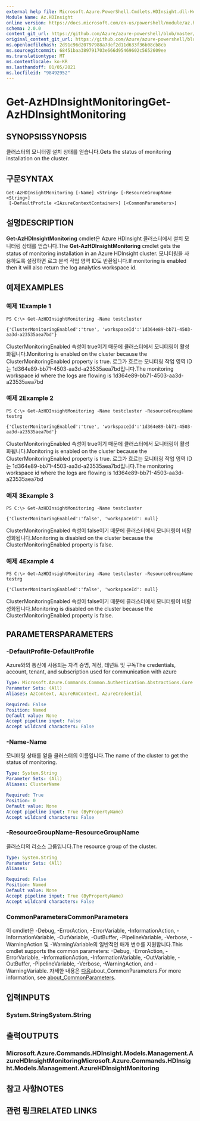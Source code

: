 ```yaml
---
external help file: Microsoft.Azure.PowerShell.Cmdlets.HDInsight.dll-Help.xml
Module Name: Az.HDInsight
online version: https://docs.microsoft.com/en-us/powershell/module/az.hdinsight/get-azhdinsightmonitoring
schema: 2.0.0
content_git_url: https://github.com/Azure/azure-powershell/blob/master/src/HDInsight/HDInsight/help/Get-AzHDInsightMonitoring.md
original_content_git_url: https://github.com/Azure/azure-powershell/blob/master/src/HDInsight/HDInsight/help/Get-AzHDInsightMonitoring.md
ms.openlocfilehash: 2d91c96d20797988a7def2d11d633f36b08cb8cb
ms.sourcegitcommit: 68451baa389791703e666d95469602c5652609ee
ms.translationtype: MT
ms.contentlocale: ko-KR
ms.lasthandoff: 01/05/2021
ms.locfileid: "98492952"
---
```

# <span data-ttu-id="08c57-101">Get-AzHDInsightMonitoring</span><span class="sxs-lookup"><span data-stu-id="08c57-101">Get-AzHDInsightMonitoring</span></span>

## <span data-ttu-id="08c57-102">SYNOPSIS</span><span class="sxs-lookup"><span data-stu-id="08c57-102">SYNOPSIS</span></span>
<span data-ttu-id="08c57-103">클러스터의 모니터링 설치 상태를 얻습니다.</span><span class="sxs-lookup"><span data-stu-id="08c57-103">Gets the status of monitoring installation on the cluster.</span></span>

## <span data-ttu-id="08c57-104">구문</span><span class="sxs-lookup"><span data-stu-id="08c57-104">SYNTAX</span></span>

```
Get-AzHDInsightMonitoring [-Name] <String> [-ResourceGroupName <String>]
 [-DefaultProfile <IAzureContextContainer>] [<CommonParameters>]
```

## <span data-ttu-id="08c57-105">설명</span><span class="sxs-lookup"><span data-stu-id="08c57-105">DESCRIPTION</span></span>
<span data-ttu-id="08c57-106">**Get-AzHDInsightMonitoring** cmdlet은 Azure HDInsight 클러스터에서 설치 모니터링 상태를 얻습니다.</span><span class="sxs-lookup"><span data-stu-id="08c57-106">The **Get-AzHDInsightMonitoring** cmdlet gets the status of monitoring installation in an Azure HDInsight cluster.</span></span> <span data-ttu-id="08c57-107">모니터링을 사용하도록 설정하면 로그 분석 작업 영역 ID도 반환됩니다.</span><span class="sxs-lookup"><span data-stu-id="08c57-107">If monitoring is enabled then it will also return the log analytics workspace id.</span></span>

## <span data-ttu-id="08c57-108">예제</span><span class="sxs-lookup"><span data-stu-id="08c57-108">EXAMPLES</span></span>

### <span data-ttu-id="08c57-109">예제 1</span><span class="sxs-lookup"><span data-stu-id="08c57-109">Example 1</span></span>
```
PS C:\> Get-AzHDInsightMonitoring -Name testcluster

{'ClusterMonitoringEnabled':'true', 'workspaceId':'1d364e89-bb71-4503-aa3d-a23535aea7bd'}
```

<span data-ttu-id="08c57-110">ClusterMonitoringEnabled 속성이 true이기 때문에 클러스터에서 모니터링이 활성화됩니다.</span><span class="sxs-lookup"><span data-stu-id="08c57-110">Monitoring is enabled on the cluster because the ClusterMonitoringEnabled property is true.</span></span> <span data-ttu-id="08c57-111">로그가 흐르는 모니터링 작업 영역 ID는 1d364e89-bb71-4503-aa3d-a23535aea7bd입니다.</span><span class="sxs-lookup"><span data-stu-id="08c57-111">The monitoring workspace id where the logs are flowing is 1d364e89-bb71-4503-aa3d-a23535aea7bd</span></span>

### <span data-ttu-id="08c57-112">예제 2</span><span class="sxs-lookup"><span data-stu-id="08c57-112">Example 2</span></span>
```
PS C:\> Get-AzHDInsightMonitoring -Name testcluster -ResourceGroupName testrg

{'ClusterMonitoringEnabled':'true', 'workspaceId':'1d364e89-bb71-4503-aa3d-a23535aea7bd'}
```

<span data-ttu-id="08c57-113">ClusterMonitoringEnabled 속성이 true이기 때문에 클러스터에서 모니터링이 활성화됩니다.</span><span class="sxs-lookup"><span data-stu-id="08c57-113">Monitoring is enabled on the cluster because the ClusterMonitoringEnabled property is true.</span></span> <span data-ttu-id="08c57-114">로그가 흐르는 모니터링 작업 영역 ID는 1d364e89-bb71-4503-aa3d-a23535aea7bd입니다.</span><span class="sxs-lookup"><span data-stu-id="08c57-114">The monitoring workspace id where the logs are flowing is 1d364e89-bb71-4503-aa3d-a23535aea7bd</span></span>

### <span data-ttu-id="08c57-115">예제 3</span><span class="sxs-lookup"><span data-stu-id="08c57-115">Example 3</span></span>
```
PS C:\> Get-AzHDInsightMonitoring -Name testcluster

{'ClusterMonitoringEnabled':'false', 'workspaceId': null}
```

<span data-ttu-id="08c57-116">ClusterMonitoringEnabled 속성이 false이기 때문에 클러스터에서 모니터링이 비활성화됩니다.</span><span class="sxs-lookup"><span data-stu-id="08c57-116">Monitoring is disabled on the cluster because the ClusterMonitoringEnabled property is false.</span></span>

### <span data-ttu-id="08c57-117">예제 4</span><span class="sxs-lookup"><span data-stu-id="08c57-117">Example 4</span></span>
```
PS C:\> Get-AzHDInsightMonitoring -Name testcluster -ResourceGroupName testrg

{'ClusterMonitoringEnabled':'false', 'workspaceId': null}
```

<span data-ttu-id="08c57-118">ClusterMonitoringEnabled 속성이 false이기 때문에 클러스터에서 모니터링이 비활성화됩니다.</span><span class="sxs-lookup"><span data-stu-id="08c57-118">Monitoring is disabled on the cluster because the ClusterMonitoringEnabled property is false.</span></span>

## <span data-ttu-id="08c57-119">PARAMETERS</span><span class="sxs-lookup"><span data-stu-id="08c57-119">PARAMETERS</span></span>

### <span data-ttu-id="08c57-120">-DefaultProfile</span><span class="sxs-lookup"><span data-stu-id="08c57-120">-DefaultProfile</span></span>
<span data-ttu-id="08c57-121">Azure와의 통신에 사용되는 자격 증명, 계정, 테넌트 및 구독</span><span class="sxs-lookup"><span data-stu-id="08c57-121">The credentials, account, tenant, and subscription used for communication with azure</span></span>

```yaml
Type: Microsoft.Azure.Commands.Common.Authentication.Abstractions.Core.IAzureContextContainer
Parameter Sets: (All)
Aliases: AzContext, AzureRmContext, AzureCredential

Required: False
Position: Named
Default value: None
Accept pipeline input: False
Accept wildcard characters: False
```

### <span data-ttu-id="08c57-122">-Name</span><span class="sxs-lookup"><span data-stu-id="08c57-122">-Name</span></span>
<span data-ttu-id="08c57-123">모니터링 상태를 얻을 클러스터의 이름입니다.</span><span class="sxs-lookup"><span data-stu-id="08c57-123">The name of the cluster to get the status of monitoring.</span></span>

```yaml
Type: System.String
Parameter Sets: (All)
Aliases: ClusterName

Required: True
Position: 0
Default value: None
Accept pipeline input: True (ByPropertyName)
Accept wildcard characters: False
```

### <span data-ttu-id="08c57-124">-ResourceGroupName</span><span class="sxs-lookup"><span data-stu-id="08c57-124">-ResourceGroupName</span></span>
<span data-ttu-id="08c57-125">클러스터의 리소스 그룹입니다.</span><span class="sxs-lookup"><span data-stu-id="08c57-125">The resource group of the cluster.</span></span>

```yaml
Type: System.String
Parameter Sets: (All)
Aliases:

Required: False
Position: Named
Default value: None
Accept pipeline input: True (ByPropertyName)
Accept wildcard characters: False
```

### <span data-ttu-id="08c57-126">CommonParameters</span><span class="sxs-lookup"><span data-stu-id="08c57-126">CommonParameters</span></span>
<span data-ttu-id="08c57-127">이 cmdlet은 -Debug, -ErrorAction, -ErrorVariable, -InformationAction, -InformationVariable, -OutVariable, -OutBuffer, -PipelineVariable, -Verbose, -WarningAction 및 -WarningVariable의 일반적인 매개 변수를 지원합니다.</span><span class="sxs-lookup"><span data-stu-id="08c57-127">This cmdlet supports the common parameters: -Debug, -ErrorAction, -ErrorVariable, -InformationAction, -InformationVariable, -OutVariable, -OutBuffer, -PipelineVariable, -Verbose, -WarningAction, and -WarningVariable.</span></span> <span data-ttu-id="08c57-128">자세한 내용은 [다음](http://go.microsoft.com/fwlink/?LinkID=113216)about_CommonParameters.</span><span class="sxs-lookup"><span data-stu-id="08c57-128">For more information, see [about_CommonParameters](http://go.microsoft.com/fwlink/?LinkID=113216).</span></span>

## <span data-ttu-id="08c57-129">입력</span><span class="sxs-lookup"><span data-stu-id="08c57-129">INPUTS</span></span>

### <span data-ttu-id="08c57-130">System.String</span><span class="sxs-lookup"><span data-stu-id="08c57-130">System.String</span></span>

## <span data-ttu-id="08c57-131">출력</span><span class="sxs-lookup"><span data-stu-id="08c57-131">OUTPUTS</span></span>

### <span data-ttu-id="08c57-132">Microsoft.Azure.Commands.HDInsight.Models.Management.AzureHDInsightMonitoring</span><span class="sxs-lookup"><span data-stu-id="08c57-132">Microsoft.Azure.Commands.HDInsight.Models.Management.AzureHDInsightMonitoring</span></span>

## <span data-ttu-id="08c57-133">참고 사항</span><span class="sxs-lookup"><span data-stu-id="08c57-133">NOTES</span></span>

## <span data-ttu-id="08c57-134">관련 링크</span><span class="sxs-lookup"><span data-stu-id="08c57-134">RELATED LINKS</span></span>
